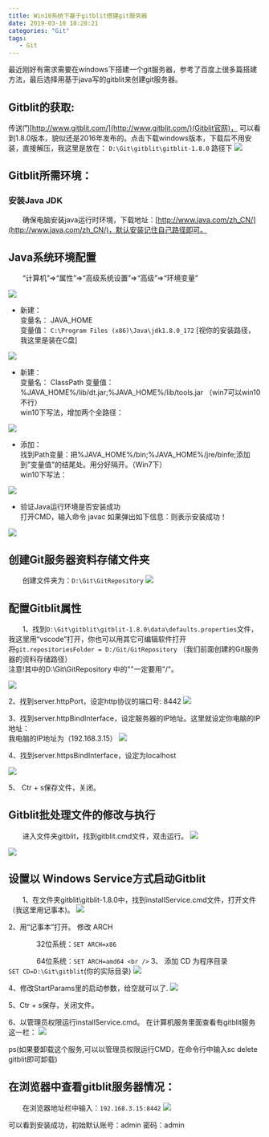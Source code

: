 ```yaml
---
title: Win10系统下基于gitblit搭建git服务器
date: 2019-03-10 18:28:21
categories: "Git"
tags: 
   - Git
---
```

最近刚好有需求需要在windows下搭建一个git服务器，参考了百度上很多篇搭建方法，最后选择用基于java写的gitblit来创建git服务器。
<!-- more -->
## Gitblit的获取:
传送门[http://www.gitblit.com/](http://www.gitblit.com/)(Gitblit官网)，
可以看到1.8.0版本，貌似还是2016年发布的。点击下载windows版本，下载后不用安装，直接解压，我这里是放在：
``D:\Git\gitblit\gitblit-1.8.0`` 路径下
<img src="../image/gitblitcom.png">

## Gitblit所需环境：
### 安装Java JDK
&emsp;&emsp;确保电脑安装java运行时环境，下载地址：[http://www.java.com/zh_CN/](http://www.java.com/zh_CN/)，默认安装记住自己路径即可。

## Java系统环境配置
&emsp;&emsp;“计算机”=>“属性”=>“高级系统设置”=>“高级”=>“环境变量”

<img src="../image/systemenvironment.png">
 
* 新建：<br/> 
变量名： JAVA_HOME <br/> 
变量值： ``C:\Program Files (x86)\Java\jdk1.8.0_172``  [视你的安装路径，我这里是装在C盘]

<img src="../image/java_home.png">

* 新建：<br/> 
变量名： ClassPath 
变量值：%JAVA_HOME%/lib/dt.jar;%JAVA_HOME%/lib/tools.jar （win7可以win10不行）<br/> 
win10下写法，增加两个全路径：

<img src="../image/classpath.png">

* 添加：<br />
找到Path变量：把%JAVA_HOME%/bin;%JAVA_HOME%/jre/binfe;添加到”变量值”的结尾处。用分好隔开。（Win7下）<br />
win10下写法：

<img src="../image/path.png">

* 验证Java运行环境是否安装成功<br />
打开CMD，输入命令 javac 如果弹出如下信息：则表示安装成功！<br />

<img src="../image/cmd.png">

## 创建Git服务器资料存储文件夹
&emsp;&emsp;创建文件夹为：``D:\Git\GitRepository``
<img src="../image/gitfolder.png">

## 配置Gitblit属性
&emsp;&emsp;1、找到``D:\Git\gitblit\gitblit-1.8.0\data\defaults.properties``文件，我这里用“vscode”打开，你也可以用其它可编辑软件打开<br />将``git.repositoriesFolder = D:/Git/GitRepository`` （我们前面创建的Git服务器的资料存储路径）<br />
注意!其中的D:\Git\GitRepository 中的"\"一定要用"/"。

<img src="../image/repositoriesFolder.png">

2、找到server.httpPort，设定http协议的端口号: 8442
<img src="../image/port.png">

3、找到server.httpBindInterface，设定服务器的IP地址。这里就设定你电脑的IP地址：<br />
我电脑的IP地址为（192.168.3.15）
<img src="../image/ip.png">

4、找到server.httpsBindInterface，设定为localhost

<img src="../image/localhost.png">

5、 Ctr + s保存文件，关闭。

## Gitblit批处理文件的修改与执行
&emsp;&emsp;进入文件夹gitblit，找到gitblit.cmd文件，双击运行。
<img src="../image/gitblitcmd.png">

<img src="../image/gitblitcmdrun.png">



## 设置以	Windows Service方式启动Gitblit
&emsp;&emsp;1、在文件夹gitblit\gitblit-1.8.0中，找到installService.cmd文件，打开文件（我这里用记事本)。
<img src="../image/service.png">

2、用“记事本”打开。
修改 ARCH

　　　　32位系统：``SET ARCH=x86``

　　　　64位系统：``SET ARCH=amd64 <br />``
3、 添加 CD 为程序目录<br />
``SET CD=D:\Git\gitblit``(你的实际目录)
<img src="../image/configservice.png">

4、修改StartParams里的启动参数，给空就可以了.
<img src="../image/startp.png">

5、Ctr + s保存，关闭文件。

6、以管理员权限运行installService.cmd。
在计算机服务里面查看有gitblit服务这一栏：
<img src="../image/serviceinfo.png">

ps(如果要卸载这个服务,可以以管理员权限运行CMD，在命令行中输入sc delete gitblit即可卸载)

## 在浏览器中查看gitblit服务器情况：
&emsp;&emsp;在浏览器地址栏中输入：``192.168.3.15:8442``
<img src="../image/show.png">

可以看到安装成功，初始默认账号：admin 密码：admin
